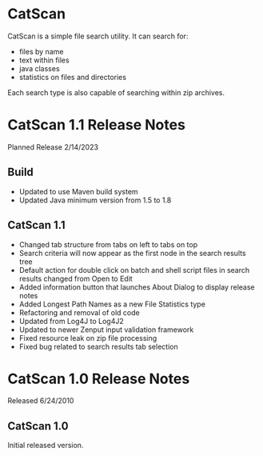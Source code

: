 # CatScan
CatScan is a simple file search utility.  It can search for:
+ files by name
+ text within files
+ java classes
+ statistics on files and directories

Each search type is also capable of searching within zip archives.

# CatScan 1.1 Release Notes
Planned Release 2/14/2023

## Build
+ Updated to use Maven build system
+ Updated Java minimum version from 1.5 to 1.8

## CatScan 1.1
+ Changed tab structure from tabs on left to tabs on top
+ Search criteria will now appear as the first node in the search results tree
+ Default action for double click on batch and shell script files in search results changed from Open to Edit
+ Added information button that launches About Dialog to display release notes
+ Added Longest Path Names as a new File Statistics type
+ Refactoring and removal of old code
+ Updated from Log4J to Log4J2
+ Updated to newer Zenput input validation framework
+ Fixed resource leak on zip file processing
+ Fixed bug related to search results tab selection

# CatScan 1.0 Release Notes
Released 6/24/2010

## CatScan 1.0
Initial released version.
